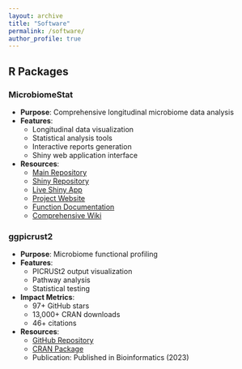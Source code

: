 ```yaml
---
layout: archive
title: "Software"
permalink: /software/
author_profile: true
---
```


## R Packages

### MicrobiomeStat
- **Purpose**: Comprehensive longitudinal microbiome data analysis
- **Features**:
  - Longitudinal data visualization
  - Statistical analysis tools
  - Interactive reports generation
  - Shiny web application interface
- **Resources**:
  - [Main Repository](https://github.com/cafferychen777/MicrobiomeStat)
  - [Shiny Repository](https://github.com/cafferychen777/MicrobiomeStat-Shiny)
  - [Live Shiny App](https://microbiomestat.shinyapps.io/MicrobiomeStat-Shiny/)
  - [Project Website](https://cafferychen777.github.io/MicrobiomeStat/index.html)
  - [Function Documentation](https://cafferychen777.github.io/MicrobiomeStat/reference/index.html)
  - [Comprehensive Wiki](https://www.microbiomestat.wiki/)

### ggpicrust2
- **Purpose**: Microbiome functional profiling
- **Features**:
  - PICRUSt2 output visualization
  - Pathway analysis
  - Statistical testing
- **Impact Metrics**:
  - 97+ GitHub stars
  - 13,000+ CRAN downloads
  - 46+ citations
- **Resources**:
  - [GitHub Repository](https://github.com/cafferychen777/ggpicrust2)
  - [CRAN Package](https://cran.r-project.org/web/packages/ggpicrust2/index.html)
  - Publication: Published in Bioinformatics (2023)